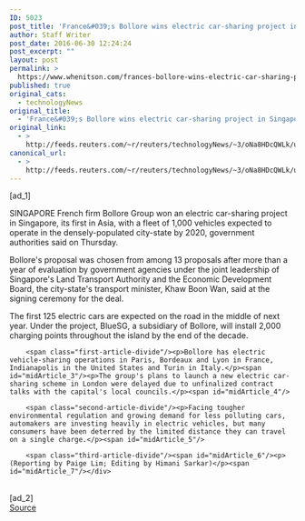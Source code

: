 ```yaml
---
ID: 5023
post_title: 'France&#039;s Bollore wins electric car-sharing project in Singapore'
author: Staff Writer
post_date: 2016-06-30 12:24:24
post_excerpt: ""
layout: post
permalink: >
  https://www.whenitson.com/frances-bollore-wins-electric-car-sharing-project-in-singapore/
published: true
original_cats:
  - technologyNews
original_title:
  - 'France&#039;s Bollore wins electric car-sharing project in Singapore'
original_link:
  - >
    http://feeds.reuters.com/~r/reuters/technologyNews/~3/oNa8HDcQWLk/us-bollore-singapore-idUSKCN0ZG1KQ
canonical_url:
  - >
    http://feeds.reuters.com/~r/reuters/technologyNews/~3/oNa8HDcQWLk/us-bollore-singapore-idUSKCN0ZG1KQ
---
```

 [ad_1]
<br><div id="articleText">
<span id="midArticle_start"/>

<span class="focusParagraph" readability="8"><p><span class="articleLocation">SINGAPORE</span> French firm Bollore Group won an electric car-sharing project in Singapore, its first in Asia, with a fleet of 1,000 vehicles expected to operate in the densely-populated city-state by 2020, government authorities said on Thursday.</p></span><span id="midArticle_0"/><p>Bollore's proposal was chosen from among 13 proposals after more than a year of evaluation by government agencies under the joint leadership of Singapore's Land Transport Authority and the Economic Development Board, the city-state's transport minister, Khaw Boon Wan, said at the signing ceremony for the deal. </p><span id="midArticle_1"/><p>The first 125 electric cars are expected on the road in the middle of next year. Under the project, BlueSG, a subsidiary of Bollore, will install 2,000 charging points throughout the island by the end of the decade.</p><span id="midArticle_2"/>
        
        <span class="first-article-divide"/><p>Bollore has electric vehicle-sharing operations in Paris, Bordeaux and Lyon in France, Indianapolis in the United States and Turin in Italy.</p><span id="midArticle_3"/><p>The group's plans to launch a new electric car-sharing scheme in London were delayed due to unfinalized contract talks with the capital's local councils.</p><span id="midArticle_4"/>
        
        <span class="second-article-divide"/><p>Facing tougher environmental regulation and growing demand for less polluting cars, automakers are investing heavily in electric vehicles, but many consumers have been deterred by the limited distance they can travel on a single charge.</p><span id="midArticle_5"/>
        
        <span class="third-article-divide"/><span id="midArticle_6"/><p> (Reporting by Paige Lim; Editing by Himani Sarkar)</p><span id="midArticle_7"/></div>
<br>[ad_2]
<br><a href="http://feeds.reuters.com/~r/reuters/technologyNews/~3/oNa8HDcQWLk/us-bollore-singapore-idUSKCN0ZG1KQ">Source </a>